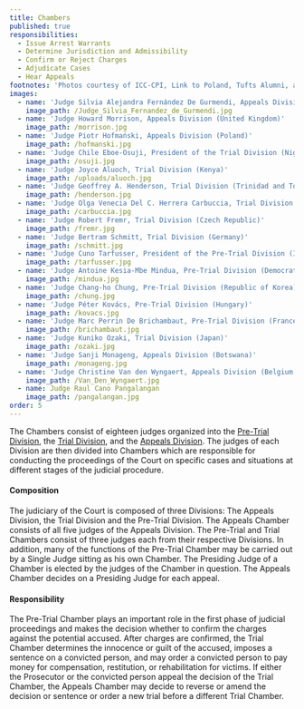```yaml
---
title: Chambers
published: true
responsibilities:
  - Issue Arrest Warrants
  - Determine Jurisdiction and Admissibility
  - Confirm or Reject Charges
  - Adjudicate Cases
  - Hear Appeals
footnotes: 'Photos courtesy of ICC-CPI, Link to Poland, Tufts Alumni, and LinkedIn.'
images:
  - name: 'Judge Silvia Alejandra Fernández De Gurmendi, Appeals Division (Argentina)'
    image_path: /Judge_Silvia_Fernandez_de_Gurmendi.jpg
  - name: 'Judge Howard Morrison, Appeals Division (United Kingdom)'
    image_path: /morrison.jpg
  - name: 'Judge Piotr Hofmański, Appeals Division (Poland)'
    image_path: /hofmanski.jpg
  - name: 'Judge Chile Eboe-Osuji, President of the Trial Division (Nigeria)'
    image_path: /osuji.jpg
  - name: 'Judge Joyce Aluoch, Trial Division (Kenya)'
    image_path: /uploads/aluoch.jpg
  - name: 'Judge Geoffrey A. Henderson, Trial Division (Trinidad and Tobago)'
    image_path: /henderson.jpg
  - name: 'Judge Olga Venecia Del C. Herrera Carbuccia, Trial Division (Dominican Republic)'
    image_path: /carbuccia.jpg
  - name: 'Judge Robert Fremr, Trial Division (Czech Republic)'
    image_path: /fremr.jpg
  - name: 'Judge Bertram Schmitt, Trial Division (Germany)'
    image_path: /schmitt.jpg
  - name: 'Judge Cuno Tarfusser, President of the Pre-Trial Division (Italy)'
    image_path: /tarfusser.jpg
  - name: 'Judge Antoine Kesia-Mbe Mindua, Pre-Trial Division (Democratic Republic of the Congo)'
    image_path: /mindua.jpg
  - name: 'Judge Chang-ho Chung, Pre-Trial Division (Republic of Korea)'
    image_path: /chung.jpg
  - name: 'Judge Péter Kovács, Pre-Trial Division (Hungary)'
    image_path: /kovacs.jpg
  - name: 'Judge Marc Perrin De Brichambaut, Pre-Trial Division (France)'
    image_path: /brichambaut.jpg
  - name: 'Judge Kuniko Ozaki, Trial Division (Japan)'
    image_path: /ozaki.jpg
  - name: 'Judge Sanji Monageng, Appeals Division (Botswana)'
    image_path: /monageng.jpg
  - name: 'Judge Christine Van den Wyngaert, Appeals Division (Belgium'
    image_path: /Van_Den_Wyngaert.jpg
  - name: Judge Raul Cano Pangalangan
    image_path: /pangalangan.jpg
order: 5
---
```



The Chambers consist of eighteen judges organized into the [Pre-Trial Division](http://www.icc-cpi.int/en_menus/icc/structure%20of%20the%20court/chambers/pre%20trial%20division/Pages/pre%20trial%20division.aspx), the [Trial Division](http://www.icc-cpi.int/en_menus/icc/structure%20of%20the%20court/chambers/trial%20division/Pages/trial%20division.aspx), and the [Appeals Division](http://www.icc-cpi.int/en_menus/icc/structure%20of%20the%20court/chambers/appeals%20division/Pages/appeals%20division.aspx). The judges of each Division are then divided into Chambers which are responsible for conducting the proceedings of the Court on specific cases and situations at different stages of the judicial procedure.

#### Composition

The judiciary of the Court is composed of three Divisions: The Appeals Division, the Trial Division and the Pre-Trial Division. The Appeals Chamber consists of all five judges of the Appeals Division. The Pre-Trial and Trial Chambers consist of three judges each from their respective Divisions. In addition, many of the functions of the Pre-Trial Chamber may be carried out by a Single Judge sitting as his own Chamber. The Presiding Judge of a Chamber is elected by the judges of the Chamber in question. The Appeals Chamber decides on a Presiding Judge for each appeal.

#### Responsibility

The Pre-Trial Chamber plays an important role in the first phase of judicial proceedings and makes the decision whether to confirm the charges against the potential accused. After charges are confirmed, the Trial Chamber determines the innocence or guilt of the accused, imposes a sentence on a convicted person, and may order a convicted person to pay money for compensation, restitution, or rehabilitation for victims. If either the Prosecutor or the convicted person appeal the decision of the Trial Chamber, the Appeals Chamber may decide to reverse or amend the decision or sentence or order a new trial before a different Trial Chamber.